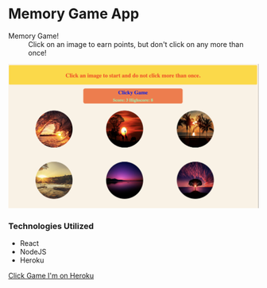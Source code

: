 # Memory Game App

<dl>
  <dt>Memory Game!</dt>
  <dd>Click on an image to earn points, but don't click on any more than once!</dd>
</dl>

![Memory Game](public/assets/images/memory-game.png)
### Technologies Utilized

+ React
+ NodeJS
+ Heroku


[Click Game I'm on Heroku](https://still-bastion-40356.herokuapp.com/)